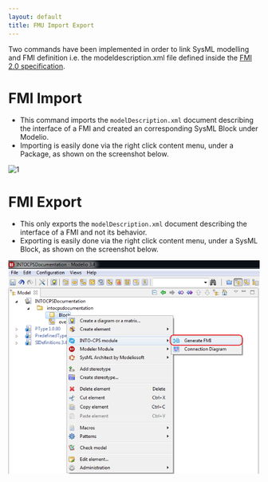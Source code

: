 ```yaml
---
layout: default
title: FMU Import Export
---
```


Two commands have been implemented in order to link SysML modelling and FMI definition i.e. the modeldescription.xml file defined inside the [FMI 2.0 specification][3].

# FMI Import

* This command imports the `modelDescription.xml` document describing the interface of a FMI and created an corresponding SysML Block under Modelio.
* Importing is easily done via the right click content menu, under a Package, as shown on the screenshot below.

![1]


# FMI Export

* This only exports the `modelDescription.xml` document describing the interface of a FMI and not its behavior.
* Exporting is easily done via the right click content menu, under a SysML Block, as shown on the screenshot below.

![2]

[1]: importfmi.png

[2]: generatefmi.png

[3]: https://www.fmi-standard.org/downloads
